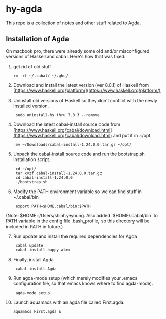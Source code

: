 # hy-agda

This repo is a collection of notes and other stuff related to Agda.

## Installation of Agda

On macbook pro, there were already some old and/or misconfigured versions of
Haskell and cabal.  Here's how that was fixed:

1.  get rid of old stuff

        rm -rf ~/.cabal/ ~/.ghc/

2. Download and install the latest version (ver 8.0.1) of Haskell from [https://www.haskell.org/platform/](https://www.haskell.org/platform/)

3. Uninstall old versions of Haskell so they don't conflict with the newly installed version. 

        sudo uninstall-hs thru 7.8.3 --remove

4. Download the latest cabal-install source code from [https://www.haskell.org/cabal/download.html](https://www.haskell.org/cabal/download.html)
and put it in ~/opt.

        mv ~/Downloads/cabal-install-1.24.0.0.tar.gz ~/opt/

5. Unpack the cabal-install source code and run the bootstrap.sh installation script.

        cd ~/opt/
        tar xvzf cabal-install-1.24.0.0.tar.gz 
        cd cabal-install-1.24.0.0
        ./bootstrap.sh 

6. Modify the PATH environment variable so we can find stuff in ~/.cabal/bin

        export PATH=$HOME.cabal/bin:$PATH

(Note: $HOME=/Users/shinhyeyoung.  Also added `$HOME/.cabal/bin` to
PATH variable in the config file .bash_profile, so this directory will
be included in PATH in future.) 

7. Run update and install the required dependencies for Agda

        cabal update
        cabal install happy alex

8. Finally, install Agda

        cabal install Agda

9. Run agda-mode setup (which merely modifies your .emacs configuration file, so that emacs knows where to find agda-mode).

        agda-mode setup

10. Launch aquamacs with an agda file called First.agda.

        aquamacs First.agda &


